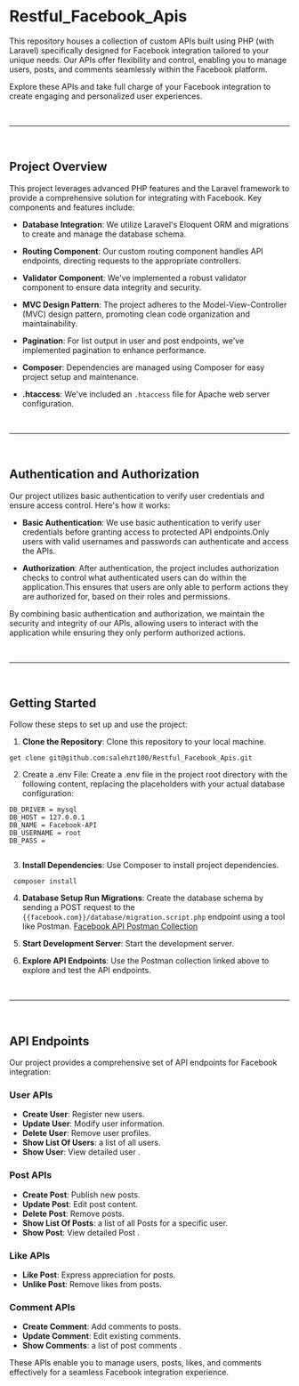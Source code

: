 # Restful_Facebook_Apis

<p>This repository houses a collection of custom APIs built using PHP (with Laravel) specifically designed for Facebook integration tailored to your unique needs. Our APIs offer flexibility and control, enabling you to manage users, posts, and comments seamlessly within the Facebook platform.

Explore these APIs and take full charge of your Facebook integration to create engaging and personalized user experiences.
</p>
<br>
<hr>
<br>

## Project Overview

This project leverages advanced PHP features and the Laravel framework to provide a comprehensive solution for integrating with Facebook. Key components and features include:

- **Database Integration**: We utilize Laravel's Eloquent ORM and migrations to create and manage the database schema.

- **Routing Component**: Our custom routing component handles API endpoints, directing requests to the appropriate controllers.

- **Validator Component**: We've implemented a robust validator component to ensure data integrity and security.

- **MVC Design Pattern**: The project adheres to the Model-View-Controller (MVC) design pattern, promoting clean code organization and maintainability.

- **Pagination**: For list output in user and post endpoints, we've implemented pagination to enhance performance.

- **Composer**: Dependencies are managed using Composer for easy project setup and maintenance.

- **.htaccess**: We've included an `.htaccess` file for Apache web server configuration.

  <br>
<hr>
<br>

  ## Authentication and Authorization

Our project utilizes basic authentication to verify user credentials and ensure access control. Here's how it works:

- **Basic Authentication**: We use basic authentication to verify user credentials before granting access to protected API endpoints.Only users with valid usernames and passwords can authenticate and access the APIs.

- **Authorization**: After authentication, the project includes authorization checks to control what authenticated users can do within the application.This ensures that users are only able to perform actions they are authorized for, based on their roles and permissions.

By combining basic authentication and authorization, we maintain the security and integrity of our APIs, allowing users to interact with the application while ensuring they only perform authorized actions.

<br>
<hr>
<br>

## Getting Started

Follow these steps to set up and use the project:

1. **Clone the Repository**: Clone this repository to your local machine.

```pash
get clone git@github.com:salehzt100/Restful_Facebook_Apis.git
```
2. Create a .env File: Create a .env file in the project root directory with the following content, replacing the placeholders with your actual database configuration:

```env
DB_DRIVER = mysql
DB_HOST = 127.0.0.1
DB_NAME = Facebook-API
DB_USERNAME = root
DB_PASS =


```
   

3. **Install Dependencies**: Use Composer to install project dependencies.

```pash
 composer install
 ```


4. **Database Setup Run Migrations**: Create the database schema by sending a POST request to the `{{facebook.com}}/database/migration.script.php` endpoint using a tool like Postman. [Facebook API Postman Collection](https://www.postman.com/planetary-sunset-839501/workspace/new-team-workspace/collection/28169960-14a0d732-94e8-4a49-9ef4-e9c5febc527a)

5. **Start Development Server**: Start the development server.


6. **Explore API Endpoints**: Use the Postman collection linked above to explore and test the API endpoints.


<br>
<hr>
<br>

## API Endpoints

Our project provides a comprehensive set of API endpoints for Facebook integration:

### User APIs

- **Create User**: Register new users.
- **Update User**: Modify user information.
- **Delete User**: Remove user profiles.
- **Show List Of Users**:  a list of all users.
- **Show User**: View detailed user .

### Post APIs

- **Create Post**: Publish new posts.
- **Update Post**: Edit post content.
- **Delete Post**: Remove posts.
- **Show List Of Posts**:  a list of all Posts for a specific user.
- **Show Post**: View detailed Post .


### Like APIs

- **Like Post**: Express appreciation for posts.
- **Unlike Post**: Remove likes from posts.

### Comment APIs

- **Create Comment**: Add comments to posts.
- **Update Comment**: Edit existing comments.
- **Show Comments**:  a list of post comments .

These APIs enable you to manage users, posts, likes, and comments effectively for a seamless Facebook integration experience.

